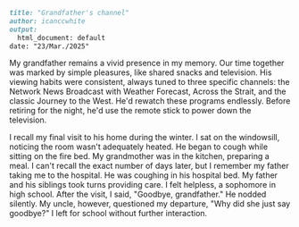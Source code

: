 ```markdown
title: "Grandfather's channel"
author: icanccwhite
output:
  html_document: default
date: "23/Mar./2025"
```

My grandfather remains a vivid presence in my memory. Our time together was marked by simple pleasures, like shared snacks and television. His viewing habits were consistent, always tuned to three specific channels: the Network News Broadcast with Weather Forecast, Across the Strait, and the classic Journey to the West. He'd rewatch these programs endlessly. Before retiring for the night, he'd use the remote stick to power down the television.

I recall my final visit to his home during the winter. I sat on the windowsill, noticing the room wasn't adequately heated. He began to cough while sitting on the fire bed. My grandmother was in the kitchen, preparing a meal. I can't recall the exact number of days later, but I remember my father taking me to the hospital. He was coughing in his hospital bed. My father and his siblings took turns providing care. I felt helpless, a sophomore in high school. After the visit, I said, "Goodbye, grandfather." He nodded silently. My uncle, however, questioned my departure, "Why did she just say goodbye?" I left for school without further interaction.